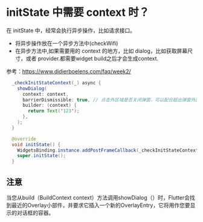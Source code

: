 # initState 中需要 context 时？

在 initState 中，经常会执行异步操作，比如请求接口。

- 将异步操作放在一个异步方法中(checkWifi)
- 在异步方法中,如果需要用的 context 的地方，比如 dialog，比如获取屏幕尺寸，或者 provider.都需要widget build之后才会生成context.


参考：https://www.didierboelens.com/faq/week2/
```java
  _checkInitStateContext(_) async {
    showDialog(
      context: context,
      barrierDismissible: true, // 点击外区域是否关闭弹窗，可以配合超出弹窗外区域
      builder: (context) {
        return Text('123');
      },
    );
  }

  @override
  void initState() {
    WidgetsBinding.instance.addPostFrameCallback(_checkInitStateContext);
    super.initState();
  }
```


## 注意

当您从build（BuildContext context）方法调用showDialog（）时，Flutter会找到最近的Overlay小部件，并要求它插入一个新的OverlayEntry，它将用作您要显示的对话框的容器。